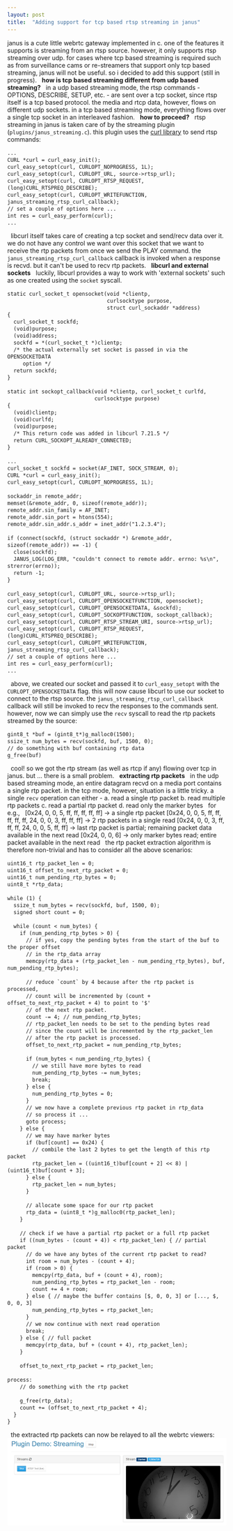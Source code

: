 ```yaml
---
layout: post
title:  "Adding support for tcp based rtsp streaming in janus"
---
```


janus is a cute little webrtc gateway implemented in c. one of the features it supports is streaming from an rtsp source. however, it only supports rtsp streaming over udp. for cases where tcp based streaming is required such as from surveillance cams or re-streamers that support only tcp based streaming, janus will not be useful. so i decided to add this support (still in progress).
&nbsp;
**how is tcp based streaming different from udp based streaming?**
&nbsp;
in a udp based streaming mode, the rtsp commands - OPTIONS, DESCRIBE, SETUP, etc. - are sent over a tcp socket, since rtsp itself is a tcp based protocol. the media and rtcp data, however, flows on different udp sockets. in a tcp based streaming mode, everything flows over a single tcp socket in an interleaved fashion.
&nbsp;
**how to proceed?**
&nbsp;
rtsp streaming in janus is taken care of by the streaming plugin (`plugins/janus_streaming.c`). this plugin uses the [curl library](https://curl.se/libcurl/) to send rtsp commands:
&nbsp;
```
...
CURL *curl = curl_easy_init();
curl_easy_setopt(curl, CURLOPT_NOPROGRESS, 1L);
curl_easy_setopt(curl, CURLOPT_URL, source->rtsp_url);
curl_easy_setopt(curl, CURLOPT_RTSP_REQUEST, (long)CURL_RTSPREQ_DESCRIBE);
curl_easy_setopt(curl, CURLOPT_WRITEFUNCTION, janus_streaming_rtsp_curl_callback);
// set a couple of options here ...
int res = curl_easy_perform(curl);
...
```
&nbsp;
libcurl itself takes care of creating a tcp socket and send/recv data over it. we do not have any control we want over this socket that we want to receive the rtp packets from once we send the PLAY command. the `janus_streaming_rtsp_curl_callback` callback is invoked when a response is recvd. but it can't be used to recv rtp packets. 
&nbsp;
**libcurl and external sockets**
&nbsp;
luckily, libcurl provides a way to work with 'external sockets' such as one created using the `socket` syscall.
&nbsp;
```
static curl_socket_t opensocket(void *clientp,
                                curlsocktype purpose,
                                struct curl_sockaddr *address)
{
  curl_socket_t sockfd;
  (void)purpose;
  (void)address;
  sockfd = *(curl_socket_t *)clientp;
  /* the actual externally set socket is passed in via the OPENSOCKETDATA
     option */
  return sockfd;
}

static int sockopt_callback(void *clientp, curl_socket_t curlfd,
                            curlsocktype purpose)
{
  (void)clientp;
  (void)curlfd;
  (void)purpose;
  /* This return code was added in libcurl 7.21.5 */
  return CURL_SOCKOPT_ALREADY_CONNECTED;
}

...
curl_socket_t sockfd = socket(AF_INET, SOCK_STREAM, 0);
CURL *curl = curl_easy_init();
curl_easy_setopt(curl, CURLOPT_NOPROGRESS, 1L);

sockaddr_in remote_addr;
memset(&remote_addr, 0, sizeof(remote_addr));
remote_addr.sin_family = AF_INET;
remote_addr.sin_port = htons(554);
remote_addr.sin_addr.s_addr = inet_addr("1.2.3.4");

if (connect(sockfd, (struct sockaddr *) &remote_addr, sizeof(remote_addr)) == -1) {
  close(sockfd);
  JANUS_LOG(LOG_ERR, "couldn't connect to remote addr. errno: %s\n", strerror(errno));
  return -1;
}

curl_easy_setopt(curl, CURLOPT_URL, source->rtsp_url);
curl_easy_setopt(curl, CURLOPT_OPENSOCKETFUNCTION, opensocket);
curl_easy_setopt(curl, CURLOPT_OPENSOCKETDATA, &sockfd);
curl_easy_setopt(curl, CURLOPT_SOCKOPTFUNCTION, sockopt_callback);
curl_easy_setopt(curl, CURLOPT_RTSP_STREAM_URI, source->rtsp_url);
curl_easy_setopt(curl, CURLOPT_RTSP_REQUEST, (long)CURL_RTSPREQ_DESCRIBE);
curl_easy_setopt(curl, CURLOPT_WRITEFUNCTION, janus_streaming_rtsp_curl_callback);
// set a couple of options here ...
int res = curl_easy_perform(curl);
...
```
&nbsp;
above, we created our socket and passed it to `curl_easy_setopt` with the `CURLOPT_OPENSOCKETDATA` flag. this will now cause libcurl to use our socket to connect to the rtsp source. the `janus_streaming_rtsp_curl_callback` callback will still be invoked to recv the responses to the commands sent. however, now we can simply use the `recv` syscall to read the rtp packets streamed by the source:
&nbsp;
```
gint8_t *buf = (gint8_t*)g_malloc0(1500);
ssize_t num_bytes = recv(sockfd, buf, 1500, 0);
// do something with buf containing rtp data
g_free(buf)
```
&nbsp;
cool! so we got the rtp stream (as well as rtcp if any) flowing over tcp in janus. but ... there is a small problem.
&nbsp;
**extracting rtp packets**
&nbsp;
in the udp based streaming mode, an entire datagram recvd on a media port contains a single rtp packet. in the tcp mode, however, situation is a little tricky. a single `recv` operation can either -
a. read a single rtp packet
b. read multiple rtp packets
c. read a partial rtp packet
d. read only the marker bytes
&nbsp;
for e.g.,
&nbsp;
[0x24, 0, 0, 5, ff, ff, ff, ff, ff] -> a single rtp packet
[0x24, 0, 0, 5, ff, ff, ff, ff, ff, 24, 0, 0, 3, ff, ff, ff] -> 2 rtp packets in a single read
[0x24, 0, 0, 3, ff, ff, ff, 24, 0, 0, 5, ff, ff] -> last rtp packet is partial; remaining packet data available in the next read
[0x24, 0, 0, 6] -> only marker bytes read; entire packet available in the next read
&nbsp;
the rtp packet extraction algorithm is therefore non-trivial and has to consider all the above scenarios:
&nbsp;
```
uint16_t rtp_packet_len = 0;
uint16_t offset_to_next_rtp_packet = 0;
uint16_t num_pending_rtp_bytes = 0;
uint8_t *rtp_data;

while (1) {
  ssize_t num_bytes = recv(sockfd, buf, 1500, 0);
  signed short count = 0; 

  while (count < num_bytes) {
    if (num_pending_rtp_bytes > 0) {
      // if yes, copy the pending bytes from the start of the buf to the proper offset
      // in the rtp_data array
      memcpy(rtp_data + (rtp_packet_len - num_pending_rtp_bytes), buf, num_pending_rtp_bytes);

      // reduce `count` by 4 because after the rtp packet is processed,
      // count will be incremented by (count + offset_to_next_rtp_packet + 4) to point to '$'
      // of the next rtp packet.
      count -= 4; // num_pending_rtp_bytes;
      // rtp_packet_len needs to be set to the pending bytes read
      // since the count will be incremented by the rtp_packet_len
      // after the rtp packet is processed.
      offset_to_next_rtp_packet = num_pending_rtp_bytes;

      if (num_bytes < num_pending_rtp_bytes) {
        // we still have more bytes to read
        num_pending_rtp_bytes -= num_bytes;
        break;
      } else {
        num_pending_rtp_bytes = 0;
      }
      // we now have a complete previous rtp packet in rtp_data
      // so process it ...
      goto process;
    } else {
      // we may have marker bytes
      if (buf[count] == 0x24) {
        // combile the last 2 bytes to get the length of this rtp packet
        rtp_packet_len = ((uint16_t)buf[count + 2] << 8) | (uint16_t)buf[count + 3];
      } else {
        rtp_packet_len = num_bytes;
      }

      // allocate some space for our rtp packet
      rtp_data = (uint8_t *)g_malloc0(rtp_packet_len);
    }
    
    // check if we have a partial rtp packet or a full rtp packet
    if ((num_bytes - (count + 4)) < rtp_packet_len) { // partial packet
      // do we have any bytes of the current rtp packet to read?
      int room = num_bytes - (count + 4);
      if (room > 0) {
        memcpy(rtp_data, buf + (count + 4), room);
        num_pending_rtp_bytes = rtp_packet_len - room;
        count += 4 + room;
      } else { // maybe the buffer contains [$, 0, 0, 3] or [..., $, 0, 0, 3]
        num_pending_rtp_bytes = rtp_packet_len;
      }
      // we now continue with next read operation
      break;
    } else { // full packet
      memcpy(rtp_data, buf + (count + 4), rtp_packet_len);
    }

    offset_to_next_rtp_packet = rtp_packet_len;

process:
    // do something with the rtp packet

    g_free(rtp_data);
    count += (offset_to_next_rtp_packet + 4);
  }
}
```
&nbsp;
the extracted rtp packets can now be relayed to all the webrtc viewers:
&nbsp;
![stream](/assets/rtsp-stream.png)
